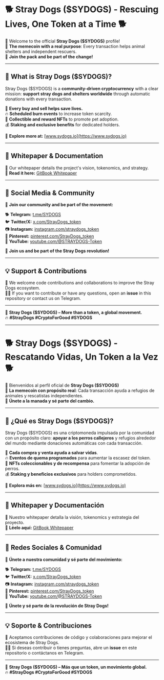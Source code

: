 # 🐕 Stray Dogs ($SYDOGS) - Rescuing Lives, One Token at a Time 🐕  

🚀 Welcome to the official **Stray Dogs ($SYDOGS)** profile!  
💎 **The memecoin with a real purpose**: Every transaction helps animal shelters and independent rescuers.  
📢 **Join the pack and be part of the change!**  

---

## 🌟 **What is Stray Dogs ($SYDOGS)?**
Stray Dogs ($SYDOGS) is a **community-driven cryptocurrency** with a clear mission: **support stray dogs and shelters worldwide** through automatic donations with every transaction.  

🐶 **Every buy and sell helps save lives.**  
🔥 **Scheduled burn events** to increase token scarcity.  
🎁 **Collectible and reward NFTs** to promote pet adoption.  
💰 **Staking and exclusive benefits** for dedicated holders.  

📍 **Explore more at:** [www.sydogs.io](https://www.sydogs.io)  

---

## 📜 **Whitepaper & Documentation**
📖 Our whitepaper details the project's vision, tokenomics, and strategy.  
🔗 **Read it here:** [GitBook Whitepaper](https://github.com/StrayDogs/whitepaper)  

---

## 🚀 **Social Media & Community**
📢 **Join our community and be part of the movement:**  

🐕 **Telegram:** [t.me/SYDOGS](https://t.me/SYDOGS)  
🐦 **Twitter/X:** [x.com/StrayDogs_token](https://x.com/StrayDogs_token)  
📷 **Instagram:** [instagram.com/straydogs_token](https://www.instagram.com/straydogs_token)  
📌 **Pinterest:** [pinterest.com/StrayDogs_token](https://ar.pinterest.com/StrayDogs_token/)  
🎥 **YouTube:** [youtube.com/@STRAYDOGS-Token](https://www.youtube.com/@STRAYDOGS-Token)  

💙 **Join us and be part of the Stray Dogs revolution!**  

---

## 💡 **Support & Contributions**
🤝 We welcome code contributions and collaborations to improve the Stray Dogs ecosystem.  
🐕‍🦺 If you want to contribute or have any questions, open an **issue** in this repository or contact us on Telegram.  

---

🎯 **Stray Dogs ($SYDOGS) – More than a token, a global movement.**  
🔥 **#StrayDogs #CryptoForGood #SYDOGS**  

________________________________________________________________________________________________________


# 🐕 Stray Dogs ($SYDOGS) - Rescatando Vidas, Un Token a la Vez 🐕  

🚀 Bienvenidos al perfil oficial de **Stray Dogs ($SYDOGS)**  
💎 **La memecoin con propósito real**: Cada transacción ayuda a refugios de animales y rescatistas independientes.  
📢 **Únete a la manada y sé parte del cambio.**  

---

## 🌟 **¿Qué es Stray Dogs ($SYDOGS)?**
Stray Dogs ($SYDOGS) es una criptomoneda impulsada por la comunidad con un propósito claro: **apoyar a los perros callejeros** y refugios alrededor del mundo mediante donaciones automáticas con cada transacción.  

🐶 **Cada compra y venta ayuda a salvar vidas**.  
🔥 **Eventos de quema programados** para aumentar la escasez del token.  
🎁 **NFTs coleccionables y de recompensa** para fomentar la adopción de perros.  
💰 **Staking y beneficios exclusivos** para holders comprometidos.  

📍 **Explora más en:** [www.sydogs.io](https://www.sydogs.io)  

---

## 📜 **Whitepaper y Documentación**
📖 Nuestro whitepaper detalla la visión, tokenomics y estrategia del proyecto.  
🔗 **Léelo aquí:** [GitBook Whitepaper](https://github.com/StrayDogs/whitepaper)  

---

## 🚀 **Redes Sociales & Comunidad**
📢 **Únete a nuestra comunidad y sé parte del movimiento:**  

🐕 **Telegram:** [t.me/SYDOGS](https://t.me/SYDOGS)  
🐦 **Twitter/X:** [x.com/StrayDogs_token](https://x.com/StrayDogs_token)  
📷 **Instagram:** [instagram.com/straydogs_token](https://www.instagram.com/straydogs_token)  
📌 **Pinterest:** [pinterest.com/StrayDogs_token](https://ar.pinterest.com/StrayDogs_token/)  
🎥 **YouTube:** [youtube.com/@STRAYDOGS-Token](https://www.youtube.com/@STRAYDOGS-Token)  

💙 **Únete y sé parte de la revolución de Stray Dogs!**  

---

## 💡 **Soporte & Contribuciones**
🤝 Aceptamos contribuciones de código y colaboraciones para mejorar el ecosistema de Stray Dogs.  
🐕‍🦺 Si deseas contribuir o tienes preguntas, abre un **issue** en este repositorio o contáctanos en Telegram.  

---

🎯 **Stray Dogs ($SYDOGS) – Más que un token, un movimiento global.**  
🔥 **#StrayDogs #CryptoForGood #SYDOGS**  
